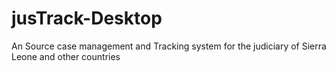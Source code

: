 # jusTrack-Desktop
An Source case management and Tracking system for the judiciary of Sierra Leone and other countries
